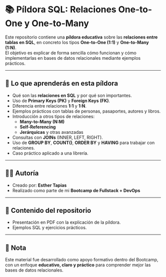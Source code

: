 # 📚 Píldora SQL: Relaciones One-to-One y One-to-Many

Este repositorio contiene una **píldora educativa** sobre las **relaciones entre tablas en SQL**, en concreto los tipos **One-to-One (1:1)** y **One-to-Many (1:N)**.  
El objetivo es explicar de forma sencilla cómo funcionan y cómo implementarlas en bases de datos relacionales mediante ejemplos prácticos.

---

## 🎯 Lo que aprenderás en esta píldora
- Qué son las **relaciones en SQL** y por qué son importantes.  
- Uso de **Primary Keys (PK)** y **Foreign Keys (FK)**.  
- Diferencia entre relaciones **1:1** y **1:N**.  
- Ejemplos prácticos con tablas de personas, pasaportes, autores y libros.  
- Introducción a otros tipos de relaciones:  
  - **Many-to-Many (N:M)**  
  - **Self-Referencing**  
  - **Jerárquicas** y otras avanzadas  
- Consultas con **JOINs** (INNER, LEFT, RIGHT).  
- Uso de **GROUP BY**, **COUNT()**, **ORDER BY** y **HAVING** para trabajar con relaciones.  
- Caso práctico aplicado a una librería.  

---

## 👩‍💻 Autoría
- Creado por: **Esther Tapias**  
- Realizado como parte de mi **Bootcamp de Fullstack + DevOps**  

---

## 📂 Contenido del repositorio
- Presentación en PDF con la explicación de la píldora.  
- Ejemplos SQL y ejercicios prácticos.  

---

## 📌 Nota
Este material fue desarrollado como apoyo formativo dentro del Bootcamp, con un enfoque **educativo, claro y práctico** para comprender mejor las bases de datos relacionales.
